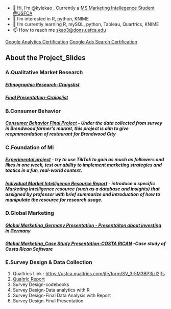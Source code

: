 - 👋 Hi, I’m @kylekao , Currently a [MS Marketing Intellegence Student @USFCA](https://www.usfca.edu/management/programs/graduate/marketing-intelligence)
- 👀 I’m interested in R, python, KNIME
- 🌱 I’m currently learning R, mySQL, python, Tableau, Quartrics, KNIME
- 📫 How to reach me skao3@dons.usfca.edu

<!---
kylekao/kylekao is a ✨ special ✨ repository because its `README.md` (this file) appears on your GitHub profile.
You can click the Preview link to take a look at your changes.
--->
[Google Analytics Certification](https://skillshop.credential.net/22fb8189-3b28-43c5-9f4e-c026e7e1ac13#gs.p0yfgu)
[Google Ads Search Certification](https://skillshop.credential.net/589e4bdf-eb37-424e-b500-e6ad137915de#gs.p0yhie)

## About the Project_Slides
### A.Qualitative Market Research
##### [Ethnographic Research-Craigslist](https://github.com/kylekao/kylekao/blob/main/Qualitative%20Market%20Research_%20Ethnographic%20Research%20-%20Craigslist.pdf)
##### [Final Presentation-Craigslist](https://github.com/kylekao/kylekao/blob/main/Qualitative%20Market%20Research_Final%20Presentation-%20Craigslist.pdf)

### B.Consumer Behavior 
##### [Consumer Behavior Final Project](https://github.com/kylekao/kylekao/blob/main/Consumer%20Behavior%20Final%20Project.pdf) - Under the data collected from survey in Brendwood farmer's market, this project is aim to give recpmmendation of restaurant for Brendwood City  

### C.Foundation of MI
##### [Experimental project](https://github.com/kylekao/kylekao/blob/main/Foundation%20of%20MI-%20Experimental%20project_TikTok_Trickboysusfca.pdf) - try to use TikTok to gain as much as followers and likes in one week, test our ability to implement marketing strategies and tactics in a fun, real-world context.
##### [Individual Market Intelligence Resource Report](https://github.com/kylekao/kylekao/blob/main/Individual%20Market%20Intelligence%20Resource%20Presentation.pdf) - introduce a specific Marketing Intelligence resource (such as a database and insights) that assigned by professor with brief summarize and introduction of how to manipulate the resource for research usage.

### D.Global Marketing
##### [Global Marketing_Germany Presentation - Presentaiton about investing in Germany](https://github.com/kylekao/kylekao/blob/main/Global%20Marketing_Germany%20Presentation.pdf)
##### [Global Marketing_Case Study Presentation-COSTA RICAN](https://github.com/kylekao/kylekao/blob/main/Global%20Marketing_Case%20Study%20Presentation-COSTA%20RICAN%20SW.pdf) -Case study of Costa Rican Software
### E.Survey Design & Data Collection
1. Qualtrics Link : https://usfca.qualtrics.com/jfe/form/SV_3r5M3BP3jzI2j1s
2. [Qualtric Report](https://github.com/kylekao/kylekao/blob/main/Survey%20Design%20%26%20Data%20Collection-Airbnb-qualtrics-report.pdf)
2. Survey Design-codebooks
3. Survey Design-Data analytics with R
4. Survey Design-Final Data Analysis with Report
5. Survey Design-Final Presentation 
